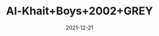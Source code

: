 ---
title: 'Al-Khait+Boys+2002+GREY'
date: '2021-12-21' 
metatag: '' 
inventory: '4.0' 
draft: false 
# meta description 
shortDescripton: 'Al-Khait+Boys+2002+GREY'
description: 'Boys'
longdescription: ''
featured: False
# product Price
price: '2093.7'
priceBefore: '2991.0'
# Product Short Description
shortDescription: 'Al-Khait+Boys+2002+GREY'
productID: 'AE70F201-6762-EC11-995F-005056B3A416'
type: 'products'
category: 'Boys' 
thumnailproduct: 'https://alkhait.eralive.net/images/products/AE70F201-6762-EC11-995F-005056B3A4161.png' 
images:
  - image: 'images/products/AE70F201-6762-EC11-995F-005056B3A4161.png'  
  - image: 'images/products/AE70F201-6762-EC11-995F-005056B3A4162.png'  
  - image: 'images/products/AE70F201-6762-EC11-995F-005056B3A4163.png'  
---